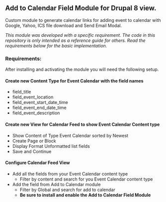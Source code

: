 ## Add to Calendar Field Module for Drupal 8 view.

Custom module to generate calendar links for adding event to calendar with Google, Yahoo, ICS file download and Send Email Modal.

*This module was developed with a specific requirement. The code in this repository is only intended as a reference guide for others. Read the requirements below for the basic implementation.*

### Requirements:

After installing and activating the module you will need the following setup.

#### Create new Content Type for Event Calendar with the field names

 - field_title
 - field_event_location
 - field_event_start_date_time
 - field_event_end_date_time
 - field_event_description

#### Create new View for Calendar Feed to show Event Calendar Content type

- Show Content of Type Event Calendar sorted by Newest
- Create Page or Block
- Display Format Unformatted list fields
- Save and Continue

#### Configure Calendar Feed View
- Add all the fields from your Event Calendar content type
  - Filter by content and search for you Event Calendar content type
- Add the field from Add to Calendar module
  - Filter by Global and search for add to calendar
  - **Be sure to install and enable the Add to Calendar Field Module**
